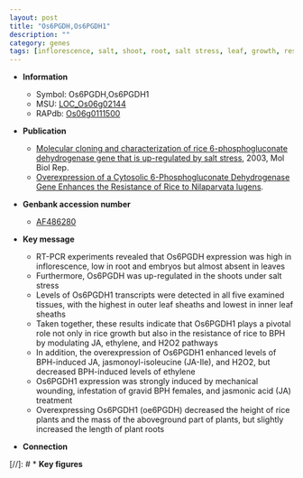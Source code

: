 ```yaml
---
layout: post
title: "Os6PGDH,Os6PGDH1"
description: ""
category: genes
tags: [inflorescence, salt, shoot, root, salt stress, leaf, growth, resistance, ethylene, jasmonic, jasmonic acid, height]
---
```


* **Information**  
    + Symbol: Os6PGDH,Os6PGDH1  
    + MSU: [LOC_Os06g02144](http://rice.plantbiology.msu.edu/cgi-bin/ORF_infopage.cgi?orf=LOC_Os06g02144)  
    + RAPdb: [Os06g0111500](http://rapdb.dna.affrc.go.jp/viewer/gbrowse_details/irgsp1?name=Os06g0111500)  

* **Publication**  
    + [Molecular cloning and characterization of rice 6-phosphogluconate dehydrogenase gene that is up-regulated by salt stress](http://www.ncbi.nlm.nih.gov/pubmed?term=Molecular+cloning+and+characterization+of+rice+6-phosphogluconate+dehydrogenase+gene+that+is+up-regulated+by+salt+stress%5BTitle%5D), 2003, Mol Biol Rep.
    + [Overexpression of a Cytosolic 6-Phosphogluconate Dehydrogenase Gene Enhances the Resistance of Rice to Nilaparvata lugens](Basel).

* **Genbank accession number**  
    + [AF486280](http://www.ncbi.nlm.nih.gov/nuccore/AF486280)

* **Key message**  
    + RT-PCR experiments revealed that Os6PGDH expression was high in inflorescence, low in root and embryos but almost absent in leaves
    + Furthermore, Os6PGDH was up-regulated in the shoots under salt stress
    + Levels of Os6PGDH1 transcripts were detected in all five examined tissues, with the highest in outer leaf sheaths and lowest in inner leaf sheaths
    + Taken together, these results indicate that Os6PGDH1 plays a pivotal role not only in rice growth but also in the resistance of rice to BPH by modulating JA, ethylene, and H2O2 pathways
    + In addition, the overexpression of Os6PGDH1 enhanced levels of BPH-induced JA, jasmonoyl-isoleucine (JA-Ile), and H2O2, but decreased BPH-induced levels of ethylene
    + Os6PGDH1 expression was strongly induced by mechanical wounding, infestation of gravid BPH females, and jasmonic acid (JA) treatment
    + Overexpressing Os6PGDH1 (oe6PGDH) decreased the height of rice plants and the mass of the aboveground part of plants, but slightly increased the length of plant roots

* **Connection**  

[//]: # * **Key figures**  


